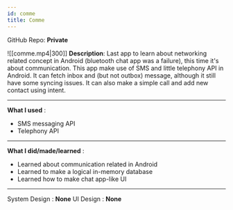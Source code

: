 ```yaml
---
id: comme
title: Comme
---
```

GitHub Repo: **Private**

![[comme.mp4|300]]
**Description**: Last app to learn about networking related concept in Android (bluetooth chat app was a failure), this time it's about communication. This app make use of SMS and little telephony API in Android. It can fetch inbox and (but not outbox) message, although it still have some syncing issues. It can also make a simple call and add new contact using intent.

---
**What I used** :
- SMS messaging API
- Telephony API
---
**What I did/made/learned** :
- Learned about communication related in Android
- Learned to make a logical in-memory database
- Learned how to make chat app-like UI
---
System Design : **None**
UI Design : **None**